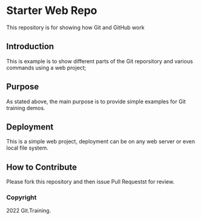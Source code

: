 # Starter Web Repo

This repository is for showing how Git and GitHub work

## Introduction

This is example is to show different parts of the Git reporsitory and various
commands using a web project;

## Purpose

As stated above, the main purpose is to provide simple examples for Git
training demos.


## Deployment

This is a simple web project, deployment can be on any web server or even 
local file system.


## How to Contribute

Please fork this repository and then issue Pull Requestst for review.


### Copyright

2022 Git.Training.

